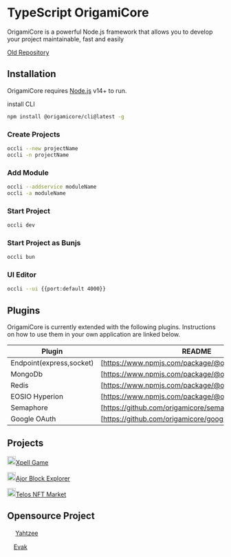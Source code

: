 # TypeScript OrigamiCore
OrigamiCore is a powerful Node.js framework that allows you to develop your project maintainable, fast and easily

[Old Repository](https://www.npmjs.com/package/origamicore)
## Installation

OrigamiCore requires [Node.js](https://nodejs.org/) v14+ to run.
 
install CLI
```sh
npm install @origamicore/cli@latest -g
```

### Create Projects

```sh
occli --new projectName
occli -n projectName
```

### Add Module

```sh
occli --addservice moduleName
occli -a moduleName
```

### Start Project

```sh
occli dev
```

### Start Project as Bunjs

```sh
occli bun
```

### UI Editor

```sh
occli --ui {{port:default 4000}}
```

## Plugins
OrigamiCore is currently extended with the following plugins.
Instructions on how to use them in your own application are linked below.

| Plugin | README |
| ------ | ------ |
| Endpoint(express,socket) | [https://www.npmjs.com/package/@origamicore/endpoint] | 
| MongoDb | [https://www.npmjs.com/package/@origamicore/mongo] | 
| Redis | [https://www.npmjs.com/package/@origamicore/redis] |  
| EOSIO Hyperion | [https://www.npmjs.com/package/@origamicore/hyperion] | 
| Semaphore  | [https://github.com/origamicore/semaphore] | 
| Google OAuth  | [https://github.com/origamicore/google-oauth] | 

## Projects

<img src="https://www.xpell.io/icons/logo.ico" width="20"/>[Xpell Game](https://www.xpell.io/)

<img src="https://ajor.io/favicon.ico" width="20"/>[Ajor Block Explorer](https://ajor.io/)

<img src="https://areaxnft.com/icons/areax-logo.png" width="20"/>[Telos NFT Market](https://areaxnft.com/)


## Opensource Project

<img src="https://origamicore.com/assets/yahtzee.96a4278a.png" width="15"/> [Yahtzee](https://yahtzeefront.origamicore.com/join-game)

<img src="https://origamicore.com/assets/evac.d905c30d.svg" width="15"/>[Evak](https://evacfront.origamicore.com/)